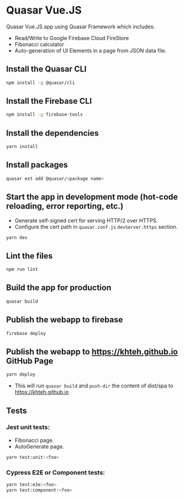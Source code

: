 # Quasar Vue.JS

Quasar Vue.JS app using Quasar Framework which includes:

- Read/Write to Google Firebase Cloud FireStore
- Fibonacci calculator
- Auto-generation of UI Elements in a page from JSON data file.

## Install the Quasar CLI

```bash
npm install -g @quasar/cli
```

## Install the Firebase CLI

```bash
npm install -g firebase-tools
```

## Install the dependencies

```bash
yarn install
```

## Install packages

```bash
quasar ext add @quasar/<package name>
```

## Start the app in development mode (hot-code reloading, error reporting, etc.)

- Generate self-signed cert for serving HTTP/2 over HTTPS.
- Configure the cert path in `quasar.conf.js` `devServer.https` section.

```bash
yarn dev
```

## Lint the files

```bash
npm run lint
```

## Build the app for production

```bash
quasar build
```

## Publish the webapp to firebase

```bash
firebase deploy
```

## Publish the webapp to https://khteh.github.io GitHub Page

```bash
yarn deploy
```

- This will run `quasar build` and `push-dir` the content of dist/spa to https://khteh.github.io

## Tests

### Jest unit tests:

- Fibonacci page.
- AutoGenerate page.

```bash
yarn test:unit:<foo>
```

### Cypress E2E or Component tests:

```bash
yarn test:e2e:<foo>
yarn test:component:<foo>
```
